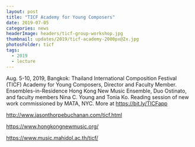 ```yaml
---
layout: post
title: "TICF Academy for Young Composers"
date: 2019-07-05
categories: news
headerImage: headers/ticf-group-workshop.jpg
thumbnail: updates/2019/ticf-academy-2000px@2x.jpg
photosFolder: ticf
tags:
  - 2019
  - lecture
---
```


Aug. 5-10, 2019, Bangkok: Thailand International Composition Festival (TICF) Academy for Young Composers, Director and Faculty Member. Ensembles-in-Residence Hong Kong New Music Ensemble, Duo Ostinato, and faculty members Nina C. Young and Tonia Ko. Reading session of new work commissioned by MATA, NYC. More at https://bit.ly/TICFapp

http://www.jasonthorpebuchanan.com/ticf.html

https://www.hongkongnewmusic.org/

https://www.music.mahidol.ac.th/ticf/
